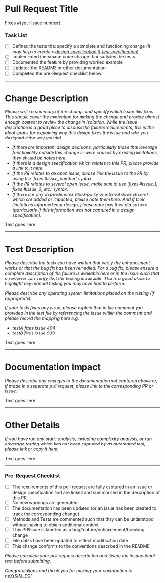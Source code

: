 # Pull Request Title

Fixes #(your issue number)

### Task List
- [ ] Defined the tests that specify a complete and functioning change (*It may help to create a [design specification & test specification](../../../wiki/Specification-Template)*)
- [ ] Implemented the source code change that satisfies the tests
- [ ] Documented the feature by providing worked example
- [ ] Updated the README or other documentation
- [ ] Completed the pre-Request checklist below

---
# Change Description

*Please write a summary of the change and specify which Issue this fixes. This should cover the motivation for making the change and provide almost enough context to review the change in isolation. While the issue description is a good place to discuss the failure/requirements, this is the ideal space for explaining why this design fixes the issue and why you designed it the way you did.*

- *If there are important design decisions, particularly those that leverage functionality outside this change or were caused by existing limitations, they should be noted here.*
- *If there is a design specification which relates to this PR, please provide a link to it here.*
- *If the PR relates to an open issue, please link the issue to the PR by using the 'fixes #issue_number' syntax.*
- *If the PR relates to several open issue, make sure to use 'fixes #issue_1, fixes #issue_2, etc.' syntax.*
- *If there are any dependencies (third-party or internal downstream) which are added or impacted, please note them here. And if their limitations informed your design, please note how they did so here (particularly if this information was not captured in a design specification).*

Text goes here

---
# Test Description

*Please describe the tests you have written that verify the enhancement works or that the bug fix has been remedied. For a bug fix, please ensure a complete description of the failure is available here or in the issue such that a reviewer can verify that the testing is suitable. This is a good place to highlight any manual testing you may have had to perform.*

*Please describe any operating system limitations placed on the testing (if appropriate).*

*If your tests fixes any issue, please explain that in the comment you provided in the test file by referencing the issue within the comment and please record the mapping here e.g.*
- *testA fixes issue 404*
- *testB fixes issue 999*

Text goes here

---
# Documentation Impact

*Please describe any changes to the documentation not captured above or, if made in a seperate pull request, please link to the corresponding PR or issue.*

Text goes here

---
# Other Details

*If you have run any static analysis, including complexity analysis, or run coverage testing which has not been captured by an automated tool, please link or copy it here.*

Text goes here

---
### Pre-Request Checklist

- [ ] The requirements of this pull request are fully captured in an issue or design specification and are linked and summarised in the description of this PR
- [ ] No new warnings are generated
- [ ] The documentation has been updated (or an issue has been created to track the corresponding change)
- [ ] Methods and Tests are commented such that they can be understood without having to obtain additional context
- [ ] This PR/Issue is labelled as a bug/feature/enhancement/breaking change
- [ ] File dates have been updated to reflect modification date
- [ ] This change conforms to the conventions described in the README

*Please complete your pull request description and delete the instructional text before submitting.*

*Congratulations and thank you for making your contribution to neXtSIM_DG!*
